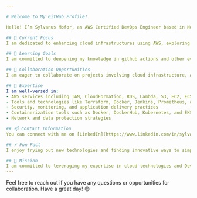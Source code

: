 ```yaml
---

# Welcome to My GitHub Profile!

Hello! I’m Sylvanus Mofor, an AWS Certified DevOps Engineer based in Nova Scotia, Canada. With over 5 years of experience in CI/CD, Infrastructure as Code (IAC), and AWS cloud environments, I specialize in optimizing cloud architectures and delivering robust automation solutions.

## 🔭 Current Focus
I am dedicated to enhancing cloud infrastructures using AWS, exploring the latest advancements in container technologies, and implementing cutting-edge DevOps practices.

## 🌱 Learning Goals
I am committed to deepening my knowledge in github actions and other evolving DevOps methodologies.

## 👯 Collaboration Opportunities
I am eager to collaborate on projects involving cloud infrastructure, automation, and innovative solutions in software development.

## 💬 Expertise
I am well-versed in:
- AWS services including IAM, CloudFormation, RDS, Lambda, S3, EC2, ECS and more
- Tools and technologies like Terraform, Docker, Jenkins, Prometheus, and Grafana
- Security, monitoring, and application delivery practices
- Containerization tools such as Docker, DockerHub, Kubernetes, and EKS
- Network and data protection strategies

## 📫 Contact Information
You can connect with me on [LinkedIn](https://www.linkedin.com/in/sylvanus-mofor) or email me at sylvanuszoamo@gmail.com.

## ⚡ Fun Fact
I enjoy trying out new technologies and finding innovative ways to simplify complex workflows.

## 💯 Mission
I am committed to leveraging my expertise in cloud technologies and DevOps to drive innovative solutions that generate value to my team.
---
```


Feel free to reach out if you have any questions or opportunities for collaboration. Have a great day! 😊
